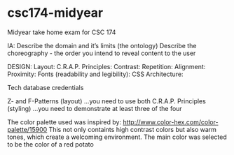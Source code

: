 # csc174-midyear
Midyear take home exam for CSC 174


IA:
  Describe the domain and it’s limits (the ontology)
  Describe the choreography - the order you intend to reveal content to the user

DESIGN:
   Layout:
   C.R.A.P. Principles:
    Contrast:
    Repetition:
    Alignment:
    Proximity:
   Fonts (readability and legibility):
   CSS Architecture:
   
 Tech
  database credentials

Z- and F-Patterns (layout) …you need to use both
C.R.A.P. Principles (styling) …you need to demonstrate at least three of the four


The color palette used was inspired by: http://www.color-hex.com/color-palette/15900
  This not only containts high contrast colors but also warm tones, which create a welcoming environment. The main color was 
  selected to be the color of a red potato
